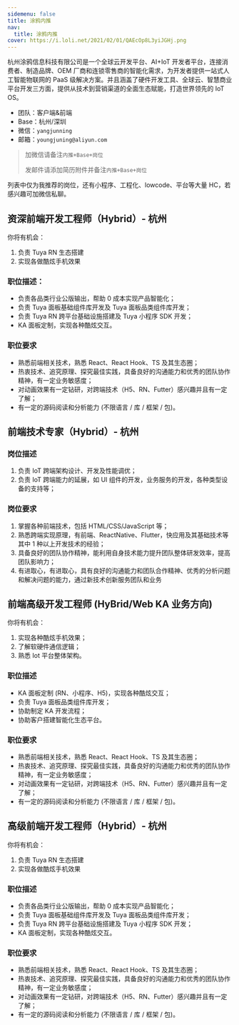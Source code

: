 ```yaml
---
sidemenu: false
title: 涂鸦内推
nav:
  title: 涂鸦内推
cover: https://i.loli.net/2021/02/01/QAEcOp8L3yiJGHj.png
---
```


杭州涂鸦信息科技有限公司是一个全球云开发平台、AI+IoT 开发者平台，连接消费者、制造品牌、OEM 厂商和连锁零售商的智能化需求，为开发者提供一站式人工智能物联网的 PaaS 级解决方案。并且涵盖了硬件开发工具、全球云、智慧商业平台开发三方面，提供从技术到营销渠道的全面生态赋能，打造世界领先的 IoT OS。

- 团队：客户端&前端
- Base：杭州/深圳
- 微信：`yangjunning`
- 邮箱：`youngjuning@aliyun.com`

> 加微信请备注`内推+Base+岗位`
>
> 发邮件请添加简历附件并备注`内推+Base+岗位`

<Alert type="info">列表中仅为我推荐的岗位，还有小程序、工程化、lowcode、平台等大量 HC，若感兴趣可加微信私聊。</Alert>

## 资深前端开发工程师（Hybrid）- 杭州

你将有机会：

1. 负责 Tuya RN 生态搭建
2. 实现各做酷炫手机效果

### 职位描述：

- 负责各品类行业公版输出，帮助 0 成本实现产品智能化；
- 负责 Tuya 面板基础组件库开发及 Tuya 面板品类组件库开发；
- 负责 Tuya RN 跨平台基础设施搭建及 Tuya 小程序 SDK 开发；
- KA 面板定制，实现各种酷炫交互。

### 职位要求

- 熟悉前端相关技术，熟悉 React、React Hook、TS 及其生态圈；
- 热衷技术、追究原理、探究最佳实践，具备良好的沟通能力和优秀的团队协作精神，有一定业务敏感度；
- 对动画效果有一定钻研，对跨端技术（H5、RN、Futter）感兴趣并且有一定了解；
- 有一定的源码阅读和分析能力 (不限语言 / 库 / 框架 / 包)。

## 前端技术专家（Hybrid）- 杭州

### 岗位描述

1. 负责 IoT 跨端架构设计、开发及性能调优；
2. 负责 IoT 跨端能力的延展，如 UI 组件的开发，业务服务的开发，各种类型设备的支持等；

### 岗位要求

1. 掌握各种前端技术，包括 HTML/CSS/JavaScript 等；
2. 熟悉跨端实现原理，有前端、ReactNative、Flutter，快应用及其基础技术等其中 1 种以上开发技术的经验；
3. 具备良好的团队协作精神，能利用自身技术能力提升团队整体研发效率，提高团队影响力；
4. 有进取心，有进取心，具有良好的沟通能力和团队合作精神、优秀的分析问题和解决问题的能力，通过新技术创新服务团队和业务

## 前端高级开发工程师 (HyBrid/Web KA 业务方向)

你将有机会：

1. 实现各种酷炫手机效果；
2. 了解软硬件通信逻辑；
3. 熟悉 Iot 平台整体架构。

### 职位描述

- KA 面板定制 (RN、小程序、H5)，实现各种酷炫交互；
- 负责 Tuya 面板品类组件库开发；
- 协助制定 KA 开发流程；
- 协助客户搭建智能化生态平台。

### 职位要求

- 熟悉前端相关技术，熟悉 React、React Hook、TS 及其生态圈；
- 热衷技术、追究原理、探究最佳实践，具备良好的沟通能力和优秀的团队协作精神，有一定业务敏感度；
- 对动画效果有一定钻研，对跨端技术（H5、RN、Futter）感兴趣并且有一定了解；
- 有一定的源码阅读和分析能力 (不限语言 / 库 / 框架 / 包)。

## 高级前端开发工程师（Hybrid）- 杭州

你将有机会：

1. 负责 Tuya RN 生态搭建
2. 实现各做酷炫手机效果

### 职位描述

- 负责各品类行业公版输出，帮助 0 成本实现产品智能化；
- 负责 Tuya 面板基础组件库开发及 Tuya 面板品类组件库开发；
- 负责 Tuya RN 跨平台基础设施搭建及 Tuya 小程序 SDK 开发；
- KA 面板定制，实现各种酷炫交互。

### 职位要求

- 熟悉前端相关技术，熟悉 React、React Hook、TS 及其生态圈；
- 热衷技术、追究原理、探究最佳实践，具备良好的沟通能力和优秀的团队协作精神，有一定业务敏感度；
- 对动画效果有一定钻研，对跨端技术（H5、RN、Futter）感兴趣并且有一定了解；
- 有一定的源码阅读和分析能力 (不限语言 / 库 / 框架 / 包)。
